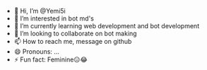 - 👋 Hi, I’m @Yemi5i
- 👀 I’m interested in bot md's
- 🌱 I’m currently learning web development and bot development 
- 💞️ I’m looking to collaborate on bot making 
- 📫 How to reach me, message on github
- 😄 Pronouns: ...
- ⚡ Fun fact: Feminine😑😂

<!---
Yemi5i/Yemi5i is a ✨ special ✨ repository because its `README.md` (this file) appears on your GitHub profile.
You can click the Preview link to take a look at your changes.
--->
